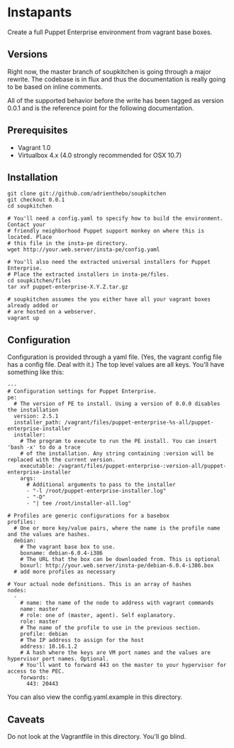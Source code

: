 Instapants
==========

Create a full Puppet Enterprise environment from vagrant base boxes.

Versions
--------

Right now, the master branch of soupkitchen is going through a major rewrite.
The codebase is in flux and thus the documentation is really going to be based
on inline comments.

All of the supported behavior before the write has been tagged as version 0.0.1
and is the reference point for the following documentation.

Prerequisites
-------------

  * Vagrant 1.0
  * Virtualbox 4.x (4.0 strongly recommended for OSX 10.7)

Installation
------------

    git clone git://github.com/adrienthebo/soupkitchen
    git checkout 0.0.1
    cd soupkitchen

    # You'll need a config.yaml to specify how to build the environment. Contact your
    # friendly neighborhood Puppet support monkey on where this is located. Place
    # this file in the insta-pe directory.
    wget http://your.web.server/insta-pe/config.yaml

    # You'll also need the extracted universal installers for Puppet Enterprise.
    # Place the extracted installers in insta-pe/files.
    cd soupkitchen/files
    tar xvf puppet-enterprise-X.Y.Z.tar.gz

    # soupkitchen assumes the you either have all your vagrant boxes already added or
    # are hosted on a webserver.
    vagrant up

Configuration
-------------

Configuration is provided through a yaml file. (Yes, the vagrant config file
has a config file. Deal with it.) The top level values are all keys. You'll
have something like this:

    ---
    # Configuration settings for Puppet Enterprise.
    pe:
      # The version of PE to install. Using a version of 0.0.0 disables the installation
      version: 2.5.1
      installer_path: /vagrant/files/puppet-enterprise-%s-all/puppet-enterprise-installer
      installer:
        # The program to execute to run the PE install. You can insert 'bash -x' to do a trace
        # of the installation. Any string containing :version will be replaced with the current version.
        executable: /vagrant/files/puppet-enterprise-:version-all/puppet-enterprise-installer
        args:
          # Additional arguments to pass to the installer
          - "-l /root/puppet-enterprise-installer.log"
          - "-D"
          - "| tee /root/installer-all.log"

    # Profiles are generic configurations for a basebox
    profiles:
      # One or more key/value pairs, where the name is the profile name and the values are hashes.
      debian:
        # The vagrant base box to use.
        boxname: debian-6.0.4-i386
        # The URL that the box can be downloaded from. This is optional
        boxurl: http://your.web.server/insta-pe/debian-6.0.4-i386.box
      # add more profiles as necessary

    # Your actual node definitions. This is an array of hashes
    nodes:
      -
        # name: the name of the node to address with vagrant commands
        name: master
        # role: one of (master, agent). Self explanatory.
        role: master
        # The name of the profile to use in the previous section.
        profile: debian
        # The IP address to assign for the host
        address: 10.16.1.2
        # A hash where the keys are VM port names and the values are hypervisor port names. Optional.
        # You'll want to forward 443 on the master to your hypervisor for access to the PEC.
        forwards:
          443: 20443

You can also view the config.yaml.example in this directory.

Caveats
-------

Do not look at the Vagrantfile in this directory. You'll go blind.
